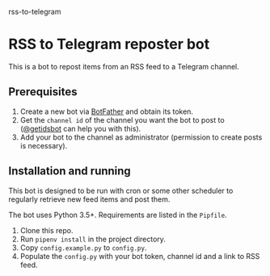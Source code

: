 rss-to-telegram

# RSS to Telegram reposter bot

This is a bot to repost items from an RSS feed to a Telegram channel.

## Prerequisites

1. Create a new bot via [BotFather](t.me/botfather) and obtain its token.
2. Get the `channel id` of the channel you want the bot to post to ([@getidsbot](t.me/getidsbot) can help you with this).
3. Add your bot to the channel as administrator (permission to create posts is necessary).

## Installation and running

This bot is designed to be run with cron or some other scheduler to regularly retrieve new feed items and post them.
 
The bot uses Python 3.5+. Requirements are listed in the `Pipfile`.

1. Clone this repo.
2. Run `pipenv install` in the project directory.
3. Copy `config.example.py` to `config.py`.
4. Populate the `config.py` with your bot token, channel id and a link to RSS feed.


